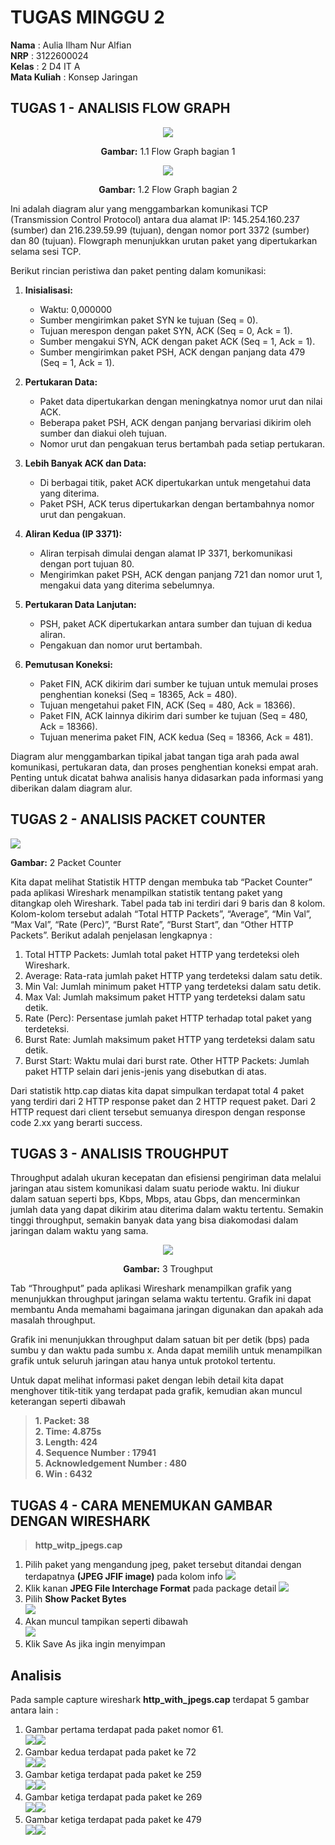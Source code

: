 # <strong>TUGAS MINGGU 2</strong>
**Nama** : Aulia Ilham Nur Alfian </br>
**NRP** : 3122600024 </br>
**Kelas** : 2 D4 IT A </br>
**Mata Kuliah** : Konsep Jaringan </br>

## <strong>TUGAS 1 - ANALISIS FLOW GRAPH</strong>

<div align="center">
<img src="assets/http-flow-graph-1.png">
<p><strong>Gambar:</strong> 1.1 Flow Graph bagian 1</p>
</div>
<div align="center">
<img src="assets/http-flow-graph-2.png">
<p><strong>Gambar:</strong> 1.2 Flow Graph bagian 2 </p>
</div>

Ini adalah diagram alur yang menggambarkan komunikasi TCP (Transmission Control Protocol) antara dua alamat IP: 145.254.160.237 (sumber) dan 216.239.59.99 (tujuan), dengan nomor port 3372 (sumber) dan 80 (tujuan). Flowgraph menunjukkan urutan paket yang dipertukarkan selama sesi TCP.

Berikut rincian peristiwa dan paket penting dalam komunikasi:

1. **Inisialisasi:**
    - Waktu: 0,000000
    - Sumber mengirimkan paket SYN ke tujuan (Seq = 0).
    - Tujuan merespon dengan paket SYN, ACK (Seq = 0, Ack = 1).
    - Sumber mengakui SYN, ACK dengan paket ACK (Seq = 1, Ack = 1).
    - Sumber mengirimkan paket PSH, ACK dengan panjang data 479 (Seq = 1, Ack = 1).

2. **Pertukaran Data:**
    - Paket data dipertukarkan dengan meningkatnya nomor urut dan nilai ACK.
    - Beberapa paket PSH, ACK dengan panjang bervariasi dikirim oleh sumber dan diakui oleh tujuan.
    - Nomor urut dan pengakuan terus bertambah pada setiap pertukaran.

3. **Lebih Banyak ACK dan Data:**
    - Di berbagai titik, paket ACK dipertukarkan untuk mengetahui data yang diterima.
    - Paket PSH, ACK terus dipertukarkan dengan bertambahnya nomor urut dan pengakuan.

4. **Aliran Kedua (IP 3371):**
    - Aliran terpisah dimulai dengan alamat IP 3371, berkomunikasi dengan port tujuan 80.
    - Mengirimkan paket PSH, ACK dengan panjang 721 dan nomor urut 1, mengakui data yang diterima sebelumnya.

5. **Pertukaran Data Lanjutan:**
    - PSH, paket ACK dipertukarkan antara sumber dan tujuan di kedua aliran.
    - Pengakuan dan nomor urut bertambah.

6. **Pemutusan Koneksi:**
    - Paket FIN, ACK dikirim dari sumber ke tujuan untuk memulai proses penghentian koneksi (Seq = 18365, Ack = 480).
    - Tujuan mengetahui paket FIN, ACK (Seq = 480, Ack = 18366).
    - Paket FIN, ACK lainnya dikirim dari sumber ke tujuan (Seq = 480, Ack = 18366).
    - Tujuan menerima paket FIN, ACK kedua (Seq = 18366, Ack = 481).

Diagram alur menggambarkan tipikal jabat tangan tiga arah pada awal komunikasi, pertukaran data, dan proses penghentian koneksi empat arah. Penting untuk dicatat bahwa analisis hanya didasarkan pada informasi yang diberikan dalam diagram alur.

## <strong>TUGAS 2 - ANALISIS PACKET COUNTER</strong>

<img src="./assets/statistic-http.png">
<p><strong>Gambar:</strong> 2 Packet Counter </p>

Kita dapat melihat Statistik HTTP dengan membuka tab “Packet Counter” pada aplikasi Wireshark menampilkan statistik tentang paket yang ditangkap oleh Wireshark. Tabel pada tab ini terdiri dari 9 baris dan 8 kolom. Kolom-kolom tersebut adalah “Total HTTP Packets”, “Average”, “Min Val”, “Max Val”, “Rate (Perc)”, “Burst Rate”, “Burst Start”, dan “Other HTTP Packets”. Berikut adalah penjelasan lengkapnya :

1. Total HTTP Packets: Jumlah total paket HTTP yang terdeteksi oleh Wireshark.
2. Average: Rata-rata jumlah paket HTTP yang terdeteksi dalam satu detik.
3. Min Val: Jumlah minimum paket HTTP yang terdeteksi dalam satu detik.
4. Max Val: Jumlah maksimum paket HTTP yang terdeteksi dalam satu detik.
5. Rate (Perc): Persentase jumlah paket HTTP terhadap total paket yang terdeteksi.
6. Burst Rate: Jumlah maksimum paket HTTP yang terdeteksi dalam satu detik.
7. Burst Start: Waktu mulai dari burst rate.
Other HTTP Packets: Jumlah paket HTTP selain dari jenis-jenis yang disebutkan di atas.

Dari statistik http.cap diatas kita dapat simpulkan terdapat total 4 paket yang terdiri dari 2 HTTP response paket dan 2 HTTP request paket. Dari 2 HTTP request dari client tersebut semuanya direspon dengan response code 2.xx yang berarti success.

## <strong>TUGAS 3 - ANALISIS TROUGHPUT</strong>

Throughput adalah ukuran kecepatan dan efisiensi pengiriman data melalui jaringan atau sistem komunikasi dalam suatu periode waktu. Ini diukur dalam satuan seperti bps, Kbps, Mbps, atau Gbps, dan mencerminkan jumlah data yang dapat dikirim atau diterima dalam waktu tertentu. Semakin tinggi throughput, semakin banyak data yang bisa diakomodasi dalam jaringan dalam waktu yang sama.

<div align="center">
<img src="assets/http-troughput.png">
<p><strong>Gambar:</strong> 3 Troughput</p>
</div>

Tab “Throughput” pada aplikasi Wireshark menampilkan grafik yang menunjukkan throughput jaringan selama waktu tertentu. Grafik ini dapat membantu Anda memahami bagaimana jaringan digunakan dan apakah ada masalah throughput.

Grafik ini menunjukkan throughput dalam satuan bit per detik (bps) pada sumbu y dan waktu pada sumbu x. Anda dapat memilih untuk menampilkan grafik untuk seluruh jaringan atau hanya untuk protokol tertentu.

Untuk dapat melihat informasi paket dengan lebih detail kita dapat menghover titik-titik yang terdapat pada grafik, kemudian akan muncul keterangan seperti dibawah

> **1. Packet: 38** </br>
> **2. Time: 4.875s**</br>
> **3. Length: 424**</br>
> **4. Sequence Number : 17941**</br>
> **5. Acknowledgement Number : 480**</br>
> **6. Win : 6432**

## <strong>TUGAS 4 - CARA MENEMUKAN GAMBAR DENGAN WIRESHARK</strong>

> **http_witp_jpegs.cap**

1. Pilih paket yang mengandung jpeg, paket tersebut ditandai dengan terdapatnya <strong>(JPEG JFIF image)</strong> pada kolom info <img src="./assets/gambar-package.png">
2. Klik kanan <strong>JPEG File Interchage Format</strong> pada package detail <img src="./assets/gambar-detail-package.png">
3. Pilih <strong>Show Packet Bytes</strong><br><img src="./assets/gambar-show-packet-bytes.png">
4. Akan muncul tampikan seperti dibawah<br><img src="./assets/gambar-hasil.png">
5. Klik Save As jika ingin menyimpan

## Analisis 

Pada sample capture wireshark <strong>http_with_jpegs.cap</strong> terdapat 5 gambar antara lain :

1. Gambar pertama terdapat pada paket nomor 61.<br><img src="./assets/gambar-package.png"><img src="./assets/gambar-hasil.png">
2. Gambar kedua terdapat pada paket ke 72<br><img src="./assets/paket-gambar-2.png"><img src="./assets/gambar2.png">
3. Gambar ketiga terdapat pada paket ke 259<br><img src="./assets/paket-gambar-3.png"><img src="./assets/gambar3.png">
4. Gambar ketiga terdapat pada paket ke 269<br><img src="./assets/paket-gambar-4.png"><img src="./assets/gambar4.png">
5. Gambar ketiga terdapat pada paket ke 479<br><img src="./assets/paket-gambar-5.png"><img src="./assets/gambar5.png">